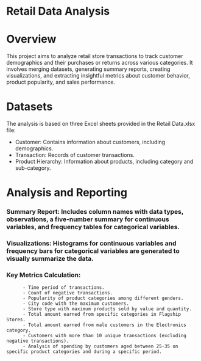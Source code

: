 # Retail Data Analysis

# Overview
This project aims to analyze retail store transactions to track customer demographics and their purchases or returns across various categories. It involves merging datasets, generating summary reports, creating visualizations, and extracting insightful metrics about customer behavior, product popularity, and sales performance.

# Datasets
The analysis is based on three Excel sheets provided in the Retail Data.xlsx file:

 - Customer: Contains information about customers, including demographics.
 - Transaction: Records of customer transactions.
 - Product Hierarchy: Information about products, including category and sub-category.
   
# Analysis and Reporting

 ### Summary Report: Includes column names with data types, observations, a five-number summary for continuous variables, and frequency tables for categorical variables.

 ### Visualizations: Histograms for continuous variables and frequency bars for categorical variables are generated to visually summarize the data.

 ### Key Metrics Calculation:

          - Time period of transactions.
          - Count of negative transactions.
          - Popularity of product categories among different genders.
          - City code with the maximum customers.
          - Store type with maximum products sold by value and quantity.
          - Total amount earned from specific categories in Flagship Stores.
          - Total amount earned from male customers in the Electronics category.
          - Customers with more than 10 unique transactions (excluding negative transactions).
          - Analysis of spending by customers aged between 25-35 on specific product categories and during a specific period.
